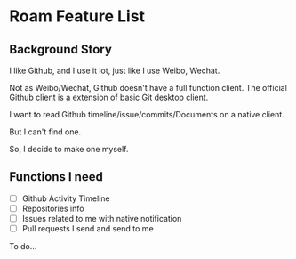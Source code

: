# Roam Feature List

## Background Story

I like Github, and I use it lot, just like I use Weibo, Wechat.

Not as Weibo/Wechat, Github doesn't have a full function client. The official Github client is a extension of basic Git desktop client.

I want to read Github timeline/issue/commits/Documents on a native client.

But I can't find one.

So, I decide to make one myself.

## Functions I need

* [ ] Github Activity Timeline
* [ ] Repositories info
* [ ] Issues related to me with native notification
* [ ] Pull requests I send and send to me

To do...


